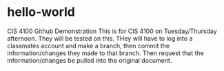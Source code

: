 # hello-world
CIS 4100 Github Demonstration
This is for CIS 4100 on Tuesday/Thursday afternoon.
They will be tested on this. THey will have to log into a classmates account and make a branch, then commit the information/changes they made to that branch. Then request that the information/changes be pulled into the original document.
